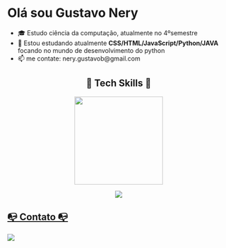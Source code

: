 <h1 align = "left"><b>Olá sou Gustavo Nery</b></h1>
<ul>
  <li>🎓 Estudo ciência da computação, atualmente no 4ºsemestre</li>
  <li>🌱 Estou estudando atualmente <b>CSS/HTML/JavaScript/Python/JAVA</b> focando no mundo de desenvolvimento do python</li> 
  <li>📫 me contate: nery.gustavob@gmail.com</li>
</ul>

<h2 align="center"> 💾	Tech Skills 💾</h2>
<div align="center">
  <a href="https://github.com/1JlNery">
    <img height="200em" src="https://github-readme-stats.vercel.app/api/top-langs/?username=1JlNery&layout=compact&langs_count=7&theme=dra" />
</div> 
  <p align="center">
    <img src="https://skillicons.dev/icons?i=html,css,js,java,py,mysql,git&theme=dark& https://skillicons.dev"/>
</p>

<h2 align="left">📭 Contato 📭</h2>
<div align="left"
      <img src="https://img.shields.io/badge/Gmail-333333?style=for-the-badge&logo=gmail&logoColor=red"/>
    <a href="mailto:nery.gustavob@gmail.com">
    </a>
        <img src="https://img.shields.io/badge/LinkedIn-0077B5?style=for-the-badge&logo=linkedin&logoColor=white"/>
    <a href="https://www.linkedin.com/in/gustavo-nery-98a819214/">
    </a>
</div>
